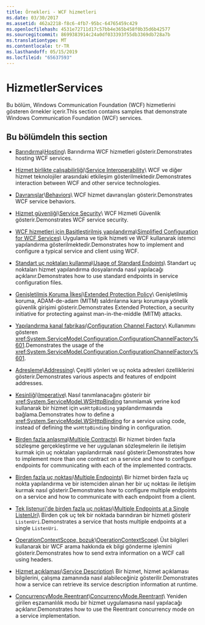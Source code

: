 ```yaml
---
title: Örnekleri - WCF hizmetleri
ms.date: 03/30/2017
ms.assetid: 462a2218-f8c6-4fb7-95bc-64765459c429
ms.openlocfilehash: 4531e72711d17c57bb4e365b458f0b35d6b42577
ms.sourcegitcommit: 8699383914c24a0df033393f55db3369db728a7b
ms.translationtype: MT
ms.contentlocale: tr-TR
ms.lasthandoff: 05/15/2019
ms.locfileid: "65637593"
---
```

# <a name="services"></a><span data-ttu-id="40e37-102">Hizmetler</span><span class="sxs-lookup"><span data-stu-id="40e37-102">Services</span></span>

<span data-ttu-id="40e37-103">Bu bölüm, Windows Communication Foundation (WCF) hizmetlerini gösteren örnekler içerir.</span><span class="sxs-lookup"><span data-stu-id="40e37-103">This section contains samples that demonstrate Windows Communication Foundation (WCF) services.</span></span>

## <a name="in-this-section"></a><span data-ttu-id="40e37-104">Bu bölümde</span><span class="sxs-lookup"><span data-stu-id="40e37-104">In this section</span></span>

- <span data-ttu-id="40e37-105">[Barındırma](../../../../docs/framework/wcf/feature-details/hosting.md)\\</span><span class="sxs-lookup"><span data-stu-id="40e37-105">[Hosting](../../../../docs/framework/wcf/feature-details/hosting.md)\\</span></span>
<span data-ttu-id="40e37-106">Barındırma WCF hizmetleri gösterir.</span><span class="sxs-lookup"><span data-stu-id="40e37-106">Demonstrates hosting WCF services.</span></span>

- <span data-ttu-id="40e37-107">[Hizmet birlikte çalışabilirliği](service-interoperability.md)\\</span><span class="sxs-lookup"><span data-stu-id="40e37-107">[Service Interoperability](service-interoperability.md)\\</span></span>
<span data-ttu-id="40e37-108">WCF ve diğer hizmet teknolojiler arasındaki etkileşim gösterilmektedir.</span><span class="sxs-lookup"><span data-stu-id="40e37-108">Demonstrates interaction between WCF and other service technologies.</span></span>

- <span data-ttu-id="40e37-109">[Davranışlar](behaviors.md)\\</span><span class="sxs-lookup"><span data-stu-id="40e37-109">[Behaviors](behaviors.md)\\</span></span>
<span data-ttu-id="40e37-110">WCF hizmet davranışları gösterir.</span><span class="sxs-lookup"><span data-stu-id="40e37-110">Demonstrates WCF service behaviors.</span></span>

- <span data-ttu-id="40e37-111">[Hizmet güvenliği](service-security.md)\\</span><span class="sxs-lookup"><span data-stu-id="40e37-111">[Service Security](service-security.md)\\</span></span>
<span data-ttu-id="40e37-112">WCF Hizmeti Güvenlik gösterir.</span><span class="sxs-lookup"><span data-stu-id="40e37-112">Demonstrates WCF service security.</span></span>

- <span data-ttu-id="40e37-113">[WCF hizmetleri için Basitleştirilmiş yapılandırma](simplified-configuration-for-wcf-services.md)\\</span><span class="sxs-lookup"><span data-stu-id="40e37-113">[Simplified Configuration for WCF Services](simplified-configuration-for-wcf-services.md)\\</span></span>
<span data-ttu-id="40e37-114">Uygulama ve tipik hizmeti ve WCF kullanarak istemci yapılandırma gösterilmektedir.</span><span class="sxs-lookup"><span data-stu-id="40e37-114">Demonstrates how to implement and configure a typical service and client using WCF.</span></span>

- <span data-ttu-id="40e37-115">[Standart uç noktaları kullanma](usage-of-standard-endpoints.md)\\</span><span class="sxs-lookup"><span data-stu-id="40e37-115">[Usage of Standard Endoints](usage-of-standard-endpoints.md)\\</span></span>
<span data-ttu-id="40e37-116">Standart uç noktaları hizmet yapılandırma dosyalarında nasıl yapılacağı açıklanır.</span><span class="sxs-lookup"><span data-stu-id="40e37-116">Demonstrates how to use standard endpoints in service configuration files.</span></span>

- <span data-ttu-id="40e37-117">[Genişletilmiş Koruma İlkesi](extended-protection-policy.md)\\</span><span class="sxs-lookup"><span data-stu-id="40e37-117">[Extended Protection Policy](extended-protection-policy.md)\\</span></span>
<span data-ttu-id="40e37-118">Genişletilmiş koruma, ADAM-de-adam (MITM) saldırılarına karşı korumaya yönelik güvenlik girişimi gösterir.</span><span class="sxs-lookup"><span data-stu-id="40e37-118">Demonstrates Extended Protection, a security initiative for protecting against man-in-the-middle (MITM) attacks.</span></span>

- <span data-ttu-id="40e37-119">[Yapılandırma kanal fabrikası](configuration-channel-factory.md)\\</span><span class="sxs-lookup"><span data-stu-id="40e37-119">[Configuration Channel Factory](configuration-channel-factory.md)\\</span></span>
<span data-ttu-id="40e37-120">Kullanımını gösteren <xref:System.ServiceModel.Configuration.ConfigurationChannelFactory%601>.</span><span class="sxs-lookup"><span data-stu-id="40e37-120">Demonstrates the usage of the <xref:System.ServiceModel.Configuration.ConfigurationChannelFactory%601>.</span></span>

- <span data-ttu-id="40e37-121">[Adresleme](addressing.md)\\</span><span class="sxs-lookup"><span data-stu-id="40e37-121">[Addressing](addressing.md)\\</span></span>
<span data-ttu-id="40e37-122">Çeşitli yönleri ve uç nokta adresleri özelliklerini gösterir.</span><span class="sxs-lookup"><span data-stu-id="40e37-122">Demonstrates various aspects and features of endpoint addresses.</span></span>

- <span data-ttu-id="40e37-123">[Kesinliği](imperative.md)\\</span><span class="sxs-lookup"><span data-stu-id="40e37-123">[Imperative](imperative.md)\\</span></span>
<span data-ttu-id="40e37-124">Nasıl tanımlanacağını gösterir bir <xref:System.ServiceModel.WSHttpBinding> tanımlamak yerine kod kullanarak bir hizmet için `wsHttpBinding` yapılandırmasında bağlama.</span><span class="sxs-lookup"><span data-stu-id="40e37-124">Demonstrates how to define a <xref:System.ServiceModel.WSHttpBinding> for a service using code, instead of defining the `wsHttpBinding` binding in configuration.</span></span>

- <span data-ttu-id="40e37-125">[Birden fazla anlaşma](multiple-contracts.md)\\</span><span class="sxs-lookup"><span data-stu-id="40e37-125">[Multiple Contracts](multiple-contracts.md)\\</span></span>
<span data-ttu-id="40e37-126">Bir hizmet birden fazla sözleşme gerçekleştirme ve her uygulanan sözleşmelerin ile iletişim kurmak için uç noktaları yapılandırmak nasıl gösterir.</span><span class="sxs-lookup"><span data-stu-id="40e37-126">Demonstrates how to implement more than one contract on a service and how to configure endpoints for communicating with each of the implemented contracts.</span></span>

- <span data-ttu-id="40e37-127">[Birden fazla uç noktası](multiple-endpoints.md)\\</span><span class="sxs-lookup"><span data-stu-id="40e37-127">[Multiple Endpoints](multiple-endpoints.md)\\</span></span>
<span data-ttu-id="40e37-128">Bir hizmet birden fazla uç nokta yapılandırma ve bir istemciden alınan her bir uç noktası ile iletişim kurmak nasıl gösterir.</span><span class="sxs-lookup"><span data-stu-id="40e37-128">Demonstrates how to configure multiple endpoints on a service and how to communicate with each endpoint from a client.</span></span>

- <span data-ttu-id="40e37-129">[Tek listenuri'de birden fazla uç noktası](multiple-endpoints-at-a-single-listenuri.md)\\</span><span class="sxs-lookup"><span data-stu-id="40e37-129">[Multiple Endpoints at a Single ListenUri](multiple-endpoints-at-a-single-listenuri.md)\\</span></span>
<span data-ttu-id="40e37-130">Birden çok uç tek bir noktada barındıran bir hizmeti gösterir `ListenUri`.</span><span class="sxs-lookup"><span data-stu-id="40e37-130">Demonstrates a service that hosts multiple endpoints at a single `ListenUri`.</span></span>

- <span data-ttu-id="40e37-131">[OperationContextScope, bozuk](operationcontextscope.md)\\</span><span class="sxs-lookup"><span data-stu-id="40e37-131">[OperationContextScope](operationcontextscope.md)\\</span></span>
<span data-ttu-id="40e37-132">Üst bilgileri kullanarak bir WCF arama hakkında ek bilgi gönderme işlemini gösterir.</span><span class="sxs-lookup"><span data-stu-id="40e37-132">Demonstrates how to send extra information on a WCF call using headers.</span></span>

- <span data-ttu-id="40e37-133">[Hizmet açıklaması](service-description.md)\\</span><span class="sxs-lookup"><span data-stu-id="40e37-133">[Service Description](service-description.md)\\</span></span>
<span data-ttu-id="40e37-134">Bir hizmet, hizmet açıklaması bilgilerini, çalışma zamanında nasıl alabileceğiniz gösterilir.</span><span class="sxs-lookup"><span data-stu-id="40e37-134">Demonstrates how a service can retrieve its service description information at runtime.</span></span>

- <span data-ttu-id="40e37-135">[ConcurrencyMode.Reentrant](concurrencymode-reentrant.md)\\</span><span class="sxs-lookup"><span data-stu-id="40e37-135">[ConcurrencyMode.Reentrant](concurrencymode-reentrant.md)\\</span></span>
<span data-ttu-id="40e37-136">Yeniden girilen eşzamanlılık modu bir hizmet uygulamasına nasıl yapılacağı açıklanır.</span><span class="sxs-lookup"><span data-stu-id="40e37-136">Demonstrates how to use the Reentrant concurrency mode on a service implementation.</span></span>
